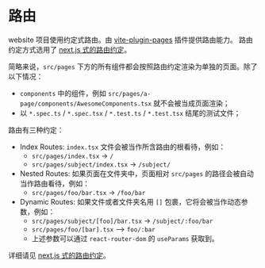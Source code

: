 # 路由

website 项目使用约定式路由。由 [vite-plugin-pages](https://github.com/hannoeru/vite-plugin-pages) 插件提供路由能力。
路由约定方式选用了 [next.js 式的路由约定](https://nextjs.org/docs/routing/introduction)。

简略来说，`src/pages` 下方的所有组件都会按照路由约定渲染为单独的页面。除了以下情况：

- `components` 中的组件，例如 `src/pages/a-page/components/AwesomeComponents.tsx` 就不会被当成页面渲染；
- 以 `*.spec.ts` / `*.spec.tsx` / `*.test.ts` / `*.test.tsx` 结尾的测试文件；

路由有三种约定：

- Index Routes: `index.tsx` 文件会被当作所含路由的根看待，例如：
  - `src/pages/index.tsx` -> `/`
  - `src/pages/subject/index.tsx` -> `/subject/`
- Nested Routes: 如果页面在文件夹中，页面相对 `src/pages` 的路径会被自动当作路由看待，例如：
  - `src/pages/foo/bar.tsx` -> `/foo/bar`
- Dynamic Routes: 如果文件或者文件夹名用 `[]` 包裹，它将会被当作动态参数，例如：
  - `src/pages/subject/[foo]/bar.tsx` -> `/subject/:foo/bar`
  - `src/pages/foo/[bar].tsx` --> `foo/:bar`
  - 上述参数可以通过 `react-router-dom` 的 `useParams` 获取到。

详细请见 [next.js 式的路由约定](https://nextjs.org/docs/routing/introduction)。
